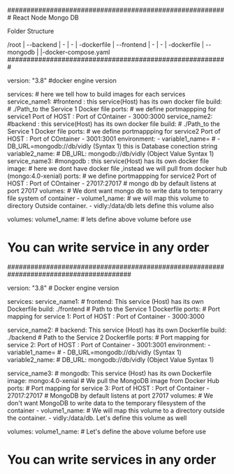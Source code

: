 #########################################################
               React Node Mongo DB

Folder Structure

/root
|    --backend
|        -
|        -
|        -dockerfile
|    --frontend
|        -
|        -
|        -dockerfile
|    --mongodb
|
|-docker-compose.yaml      
#########################################################

version: "3.8" #docker engine version

services:      # here we tell how to build images for each services 
  service_name1: #frontend : this service(Host) has its own docker file
    build: # ./Path_to the Service 1 Docker file 
    ports: # we define portmappping for service1   Port of HOST : Port of COntainer 
      - 3000:3000 
  service_name2: #backend  : this service(Host) has its own docker file
    build: # ./Path_to the Service 1 Docker file 
    ports: # we define portmappping for service2  Port of HOST : Port of COntainer 
      - 3001:3001
    environment:
      - variable1_name= #  - DB_URL=mongodb://db/vidly   (Syntax 1) this is Database conection string
      variable2_name:   #  DB_URL: mongodb://db/vidly    (Object Value Syntax 1)
  service_name3: #mongodb  : this service(Host) has its own docker file
    image: # here we dont have docker file ,instead we will pull from docker hub (mongo:4.0-xenial)
    ports: # we define portmappping for service2   Port of HOST : Port of COntainer 
      - 27017:27017 # mongo db by default listens at port 27017
    volumes: # We dont want mongo db to write data to temporarry file system of container
      - volume1_name:  # we will map this volume to directory Outside container.  - vidly:/data/db lets define this volume also

volumes:
  volume1_name: # lets define above volume before use

  # You can write service in any order




  ########################################################################################

  version: "3.8" # Docker engine version

services:
  service_name1: # frontend: This service (Host) has its own Dockerfile
    build: ./frontend # Path to the Service 1 Dockerfile
    ports: # Port mapping for service 1: Port of HOST : Port of Container
      - 3000:3000

  service_name2: # backend: This service (Host) has its own Dockerfile
    build: ./backend # Path to the Service 2 Dockerfile
    ports: # Port mapping for service 2: Port of HOST : Port of Container
      - 3001:3001
    environment:
      - variable1_name= # - DB_URL=mongodb://db/vidly (Syntax 1)
      variable2_name:   # DB_URL: mongodb://db/vidly (Object Value Syntax 1)

  service_name3: # mongodb: This service (Host) has its own Dockerfile
    image: mongo:4.0-xenial # We pull the MongoDB image from Docker Hub
    ports: # Port mapping for service 3: Port of HOST : Port of Container
      - 27017:27017 # MongoDB by default listens at port 27017
    volumes: # We don't want MongoDB to write data to the temporary filesystem of the container
      - volume1_name: # We will map this volume to a directory outside the container. - vidly:/data/db. Let's define this volume as well

volumes:
  volume1_name: # Let's define the above volume before use

# You can write services in any order
